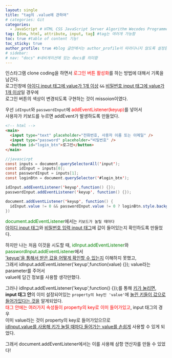 ```yaml
---
layout: single
title: "tag의 .value에 관하여"
# categories: Git
categories:
  - JavaScript # HTML CSS JavaScript Server Algorithm Wecodes Programmers CS Github Blog
tag: [dom, html, attribute, input, tag] #tag는 여러개 가능함
toc: true #table of content 기능!
toc_sticky: true
author_profile: true #blog 글안에서는 author_profile이 따라다니지 않도록 설정함
# sidebar:
# nav: "docs" #네비게이션에 있는 docs를 의미함
---
```


인스타그램 clone coding을 하면서 <span style="color:red">로그인 버튼 활성화</span>를 하는 방법에 대해서 기록을 남긴다.  
로그인창에 <u>아이디 input 태그에 value가 1개 이상</u> `&&` <u>비밀번호 input 태그에 value가 1개 이상</u>일 경우에  
로그인 버튼의 색상이 변경되도록 구현하는 것이 missoion이였다.

우선 `idInput`와 `passwordInput`에 <span style="color:red">addEventListener(keyup)</span>를 넣어서  
사용자가 키보드를 누르면 addEvent가 발생하도록 만들었다.

```html
<!-- html -->
<main>
  <input type="text" placeholder="전화번호, 사용자 이름 또는 이메일" />
  <input type="password" placeholder="비밀번호" />
  <button id="login_btn">로그인</button>
</main>
```

```java
//javascirpt
const inputs = document.querySelectorAll('input');
const idInput = inputs[0];
const passwordInput = inputs[1];
const loginBtn = document.querySelector('#login_btn');

idInput.addEventListener('keyup',function() {});
passwordInput.addEventListener('keyup', function() {});

document.addEventListener('keyup', function() {
  idInput.value != 0 && passwordInput.value != 0 ? loginBtn.style.backgroundColor = '#0095F6' : loginBtn.style.backgroundColor = '#c0dffd'
})
```

<span style="color:green">document.addEventListener</span>에서는 `키보드가 눌릴 때마다`  
<u>아이디 input 태그</u>와 <u>비밀번호 입력 input 태그</u>에 값이 들어있는지 확인하도록 만들었다.

하지만 나는 처음 이것을 시도할 때, <span style="color:green">idInput.addEventListener</span>와 <span style="color:green">passwordInput.addEventListener</span>에서  
<u>'keyup'을 통해서 받은 값을 어떻게 확인할 수 있는지</u> 이해하지 못했고,  
그래서 idInput.addEventListener('keyup',function(value) {}); value라는 parameter를 주어서  
value에 담긴 정보를 사용할 생각만했다.

그러나 idInput.addEventListener('keyup',function() {});를 통해 <u>키가 눌리면</u>,  
**input 태그 안**의 이미 설정되어있는 `property의 key인 'value'`에 <u>눌린 키들이 값으로 들어가있다는 것을</u> 알게되었다.  
<span style="color:red">태그 안에는 여러가지 속성들이 property의 key로 이미 들어가있고</span>, input 태그의 경우  
이미 value라는 것이 property의 key로 들어가있으므로  
<u>idInput.value를 사용해 키가 눌릴 때마다 들어가는 value를 손쉽게</u> 사용할 수 있게 되었다.

그래서 document.addEventListener에서는 이를 사용해 삼항 연산자를 만들 수 있었다!

<!-- ### 2. Link 넣기

```

유형 1: (설명어를 입력) : [gunhee's coding blog](https://gunhee-jeong.github.io/)
유형 2: (URL 자동연결) : <https://gunhee-jeong.github.io/>
유형 3: (동일 파일 내 '문단으로 이동') : [1. Header로 이동](###-1-header)

```

유형 1: (설명어를 입력) : [gunhee's coding blog](https://gunhee-jeong.github.io/)
유형 2: (URL 자동연결) : <https://gunhee-jeong.github.io/>
유형 3: (동일 파일 내 '문단으로 이동') : [1. Header로 이동](#1-header)
유형 3의 방법

1. 특수문자를 제거
2. 스페이스는 -로 바꾸고
3. 대문자는 소문자로!
   그래서 ### 1. Header -> #1-header

## Link: [google][https://www.google.com/]

### 3. 수평선

```

---

```

---

### 4. 라인 바꾸기

```

스페이스바를 2번 눌러주면 다음칸으로
이동할 수 있어요!

```

---

스페이스바를 2번 눌러주면
다음칸으로 이동할 수 있어요!

### 5. list 만들기

```

1. 1번
2. 2번
3. 3번

- 순서없는 list
  - 순서없는 list
    - 순서없는 list

```

1. 1번
2. 2번
3. 3번

- 순서없는 list
  - 순서없는 list
    - 순서없는 list

---

### 6. font 관련

```

**진하게** -> 볼드
_기울여서_ -> 이탤릭체
~~취소선~~ -> 취소선

<ul>밑줄넣기</ul> -> 밑줄
<span style="color:red">빨간 글씨</span> -> 글자색
이것이 `인라인` 입니다 -> 인라인 코드
```

**진하게** -> 볼드
_기울여서_ -> 이탤릭체
~~취소선~~ -> 취소선
<u>밑줄넣기</u> -> 밑줄
<span style="color:red">빨간 글씨</span>
이것이 `인라인` 입니다 -> 인라인 코드

---

### 7. 인용구문

```
> coding
>
> > JavaScript
> >
> > > 내가 프짱!
```

> coding
>
> > JavaScript
> >
> > > 내가 프짱!

---

### 8. 이미지 삽입

```
유형1: ('사이즈를 조절' -> HTML 태그 사용) : <img src="https://gunhee-jeong.github.io/assets/images/blogLogo.png" width="300" height="200">
유형2: (이미지 삽입 후 -> 링크 걸기)
[![이미지](https://gunhee-jeong.github.io/assets/images/blogLogo/blogLogo.png)](https://gunhee-jeong.github.io/)
```

유형1: ('사이즈를 조절' -> HTML 태그 사용) : <img src="https://gunhee-jeong.github.io/assets/images/blogLogo.png" width="300" height="200">
유형2: (이미지 삽입 후 -> 링크 걸기)
[![이미지](https://gunhee-jeong.github.io/assets/images/blogLogo.png)](https://gunhee-jeong.github.io/)

### 9. 표 만들기

```
||국어|영어|
| :--- | ---: | :--: |
|건희 | 100점 | 100점
|철수 | 100점 | 100점
```

|      |  국어 | 영어  |
| :--- | ----: | :---: |
| 건희 | 100점 | 100점 |
| 철수 | 100점 | 100점 |

> - header를 넣고 싶은 경우 ---을 사용하고 :을 이용하여 정렬에 사용함!

### 10. 토글 만들기

```
<details>
<summary>여기를 누르세요</summary>
<div markdown="1">
숨겨진 내용
</div>
</details>
```

<details>
<summary>여기를 누르세요</summary>
<div markdown="1">
숨겨진 내용
</div>
</details> -->
